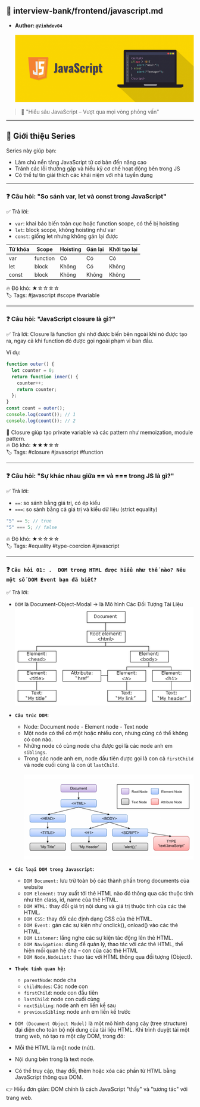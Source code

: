 ## 📘 interview-bank/frontend/javascript.md

- <b>Author: `@Vinhdev04`</b><br><br>
  ![Interview Banner](../Images/banner-js.png)

> 🧠 "Hiểu sâu JavaScript – Vượt qua mọi vòng phỏng vấn"

---

## 💼 Giới thiệu Series

Series này giúp bạn:

- Làm chủ nền tảng JavaScript từ cơ bản đến nâng cao
- Tránh các lỗi thường gặp và hiểu kỹ cơ chế hoạt động bên trong JS
- Có thể tự tin giải thích các khái niệm với nhà tuyển dụng

---

### ❓ Câu hỏi: "So sánh var, let và const trong JavaScript"

✅ Trả lời:

- `var`: khai báo biến toàn cục hoặc function scope, có thể bị hoisting
- `let`: block scope, không hoisting như var
- `const`: giống let nhưng không gán lại được

| Từ khóa | Scope    | Hoisting | Gán lại | Khởi tạo lại |
| ------- | -------- | -------- | ------- | ------------ |
| var     | function | Có       | Có      | Có           |
| let     | block    | Không    | Có      | Không        |
| const   | block    | Không    | Không   | Không        |

🔥 Độ khó: ★☆☆☆☆  
🏷️ Tags: #javascript #scope #variable

---

### ❓ Câu hỏi: "JavaScript closure là gì?"

✅ Trả lời:
Closure là function ghi nhớ được biến bên ngoài khi nó được tạo ra, ngay cả khi function đó được gọi ngoài phạm vi ban đầu.

Ví dụ:

```js
function outer() {
  let counter = 0;
  return function inner() {
    counter++;
    return counter;
  };
}
const count = outer();
console.log(count()); // 1
console.log(count()); // 2
```

📝 Closure giúp tạo private variable và các pattern như memoization, module pattern.  
🔥 Độ khó: ★★★☆☆  
🏷️ Tags: #closure #javascript #function

---

### ❓ Câu hỏi: "Sự khác nhau giữa == và === trong JS là gì?"

✅ Trả lời:

- `==`: so sánh bằng giá trị, có ép kiểu
- `===`: so sánh bằng cả giá trị và kiểu dữ liệu (strict equality)

```js
"5" == 5; // true
"5" === 5; // false
```

🔥 Độ khó: ★☆☆☆☆  
🏷️ Tags: #equality #type-coercion #javascript

---

### ❓ `Câu hỏi 01: .  DOM trong HTML được hiểu như thế nào? Nêu một số DOM Event bạn đã biết?`

✅ Trả lời:<br>

- `DOM` là Document-Object-Modal -> là Mô hình Các Đối Tượng Tài Liệu<br>
  ![](../Images/dom-la-gi.gif)<br>
- <b>`Câu trúc DOM`:</b>
  - Node: Document node - Element node - Text node
  - Một node có thể có một hoặc nhiều con, nhưng cũng có thể không có con nào.
  - Những node có cùng node cha được gọi là các node anh em `siblings`.
  - Trong các node anh em, node đầu tiên được gọi là con cả `firstChild` và node cuối cùng là con út `lastChild`. <br><br>
    ![](../Images/Example-of-DOM-Node-Tree.png)<br>
- <b>`Các loại DOM trong Javascript`:</b>
  - `DOM Document:` lưu trữ toàn bộ các thành phần trong documents của website
  - `DOM Element:` truy xuất tới thẻ HTML nào đó thông qua các thuộc tính như tên class, id, name của thẻ HTML.
  - `DOM HTML:` thay đổi giá trị nội dung và giá trị thuộc tính của các thẻ HTML.
  - `DOM CSS:` thay đổi các định dạng CSS của thẻ HTML.
  - `DOM Event:` gán các sự kiện như onclick(), onload() vào các thẻ HTML.
  - `DOM Listener:` lắng nghe các sự kiện tác động lên thẻ HTML.
  - `DOM Navigation:` dùng để quản lý, thao tác với các thẻ HTML, thể hiện mối quan hệ cha – con của các thẻ HTML
  - `DOM Node,NodeList:` thao tác với HTML thông qua đối tượng (Object).
- <b>`Thuộc tính quan hệ:`</b>
  - `parentNode`: node cha
  - `childNodes`: Các node con
  - `firstChild`: node con đầu tiên
  - `lastChild`: node con cuối cùng
  - `nextSibling`: node anh em liền kề sau
  - `previousSibling`: node anh em liền kề trước
- `DOM (Document Object Model)` là một mô hình dạng cây (tree structure) đại diện cho toàn bộ nội dung của tài liệu HTML. Khi trình duyệt tải một trang web, nó tạo ra một cây DOM, trong đó:

- Mỗi thẻ HTML là một node (nút).

- Nội dung bên trong là text node.

- Có thể truy cập, thay đổi, thêm hoặc xóa các phần tử HTML bằng JavaScript thông qua DOM.

👉 Hiểu đơn giản: DOM chính là cách JavaScript "thấy" và "tương tác" với trang web.
